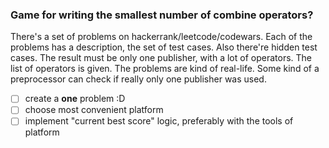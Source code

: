 ### Game for writing the smallest number of combine operators?
There's a set of problems on hackerrank/leetcode/codewars.
Each of the problems has a description, the set of test cases. Also there're hidden test cases.
The result must be only one publisher, with a lot of operators.
The list of operators is given.
The problems are kind of real-life.
Some kind of a preprocessor can check if really only one publisher was used.

- [ ] create a **one** problem :D
- [ ] choose most convenient platform
- [ ] implement "current best score" logic, preferably with the tools of platform 
